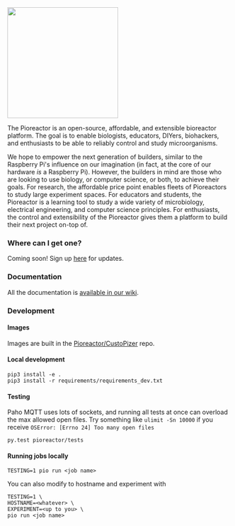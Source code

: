<img src="https://user-images.githubusercontent.com/884032/101398418-08e1c700-389c-11eb-8cf2-592c20383a19.png" width="250">
<br />


The Pioreactor is an open-source, affordable, and extensible bioreactor platform. The goal is to enable biologists, educators, DIYers, biohackers, and enthusiasts to be able to reliably control and study microorganisms.

We hope to empower the next generation of builders, similar to the Raspberry Pi's influence on our imagination (in fact, at the core of our hardware _is_ a Raspberry Pi). However, the builders in mind are those who are looking to use biology, or computer science, or both, to achieve their goals. For research, the affordable price point enables fleets of Pioreactors to study large experiment spaces. For educators and students, the Pioreactor is a learning tool to study a wide variety of microbiology, electrical engineering, and computer science principles. For enthusiasts, the control and extensibility of the Pioreactor gives them a platform to build their next project on-top of.



### Where can I get one?

Coming soon! Sign up [here](https://pioreactor.com/) for updates.

### Documentation

All the documentation is [available in our wiki](https://pioreactor.com/pages/documentation).

### Development

#### Images

Images are built in the [Pioreactor/CustoPizer](https://github.com/Pioreactor/CustoPiZer/tree/pioreactor) repo.

#### Local development

```
pip3 install -e .
pip3 install -r requirements/requirements_dev.txt
```


#### Testing

Paho MQTT uses lots of sockets, and running all tests at once can overload the max allowed open files. Try something
like `ulimit -Sn 10000` if you receive `OSError: [Errno 24] Too many open files`

```
py.test pioreactor/tests
```


#### Running jobs locally

```
TESTING=1 pio run <job name>
```

You can also modify to hostname and experiment with

```
TESTING=1 \
HOSTNAME=<whatever> \
EXPERIMENT=<up to you> \
pio run <job name>
```
